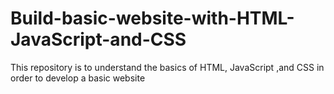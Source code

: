 # Build-basic-website-with-HTML-JavaScript-and-CSS
This repository is to understand the basics of HTML, JavaScript ,and CSS in order to develop a basic website 
